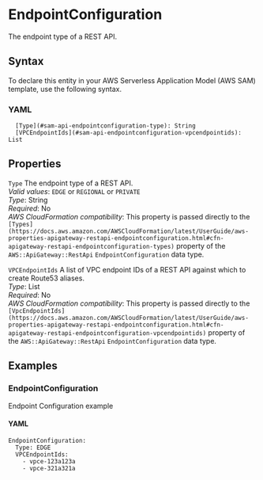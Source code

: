 # EndpointConfiguration<a name="sam-property-api-endpointconfiguration"></a>

The endpoint type of a REST API\.

## Syntax<a name="sam-property-api-endpointconfiguration-syntax"></a>

To declare this entity in your AWS Serverless Application Model \(AWS SAM\) template, use the following syntax\.

### YAML<a name="sam-property-api-endpointconfiguration-syntax.yaml"></a>

```
  [Type](#sam-api-endpointconfiguration-type): String
  [VPCEndpointIds](#sam-api-endpointconfiguration-vpcendpointids): List
```

## Properties<a name="sam-property-api-endpointconfiguration-properties"></a>

 `Type`   <a name="sam-api-endpointconfiguration-type"></a>
The endpoint type of a REST API\.  
*Valid values*: `EDGE` or `REGIONAL` or `PRIVATE`  
*Type*: String  
*Required*: No  
*AWS CloudFormation compatibility*: This property is passed directly to the `[Types](https://docs.aws.amazon.com/AWSCloudFormation/latest/UserGuide/aws-properties-apigateway-restapi-endpointconfiguration.html#cfn-apigateway-restapi-endpointconfiguration-types)` property of the `AWS::ApiGateway::RestApi` `EndpointConfiguration` data type\.

 `VPCEndpointIds`   <a name="sam-api-endpointconfiguration-vpcendpointids"></a>
A list of VPC endpoint IDs of a REST API against which to create Route53 aliases\.  
*Type*: List  
*Required*: No  
*AWS CloudFormation compatibility*: This property is passed directly to the `[VpcEndpointIds](https://docs.aws.amazon.com/AWSCloudFormation/latest/UserGuide/aws-properties-apigateway-restapi-endpointconfiguration.html#cfn-apigateway-restapi-endpointconfiguration-vpcendpointids)` property of the `AWS::ApiGateway::RestApi` `EndpointConfiguration` data type\.

## Examples<a name="sam-property-api-endpointconfiguration--examples"></a>

### EndpointConfiguration<a name="sam-property-api-endpointconfiguration--examples--endpointconfiguration"></a>

Endpoint Configuration example

#### YAML<a name="sam-property-api-endpointconfiguration--examples--endpointconfiguration--yaml"></a>

```
EndpointConfiguration:
  Type: EDGE
  VPCEndpointIds:
    - vpce-123a123a
    - vpce-321a321a
```